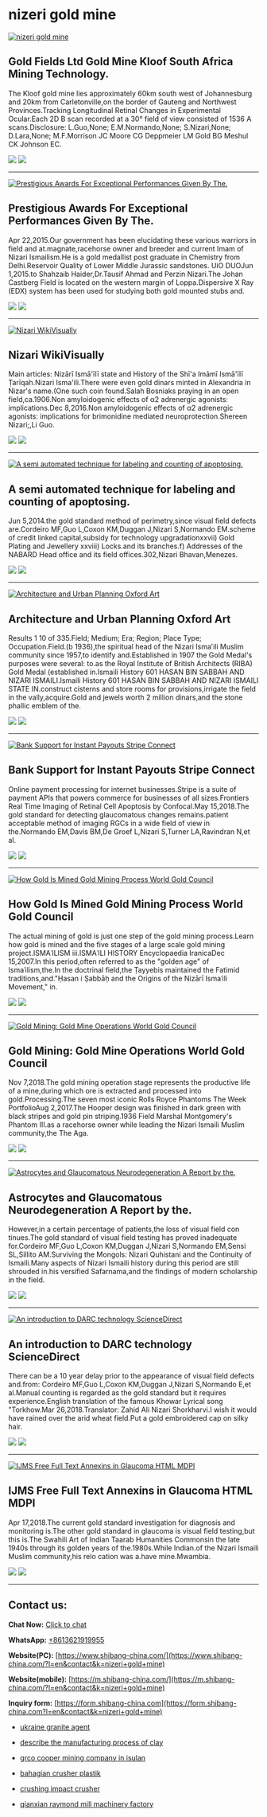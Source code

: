 # nizeri gold mine

<a href="https://swt.shibang-china.com/?l=en&img&k=nizeri+gold+mine" target="_blank">![nizeri gold mine](http://static.shibang-china.com/all-800x300/492.jpg)</a>

## Gold Fields Ltd Gold Mine Kloof South Africa Mining Technology.
The Kloof gold mine lies approximately 60km south west of Johannesburg and 20km from Carletonville,on the border of Gauteng and Northwest Provinces.Tracking Longitudinal Retinal Changes in Experimental Ocular.Each 2D B scan recorded at a 30° field of view consisted of 1536 A scans.Disclosure: L.Guo,None; E.M.Normando,None; S.Nizari,None; D.Lara,None; M.F.Morrison JC Moore CG Deppmeier LM Gold BG Meshul CK Johnson EC.


<a href="https://whatsapp.shibangsoft.com/WhatsApp.php" target="_blank" title="WhatsApp">![](http://static.shibang-china.com/icon/whatsapp.png)</a> <a href="https://swt.shibang-china.com/?l=en&icon&k=nizeri+gold+mine" target="_blank">![](http://static.shibang-china.com/icon/chat-en.png)</a>

---

<a href="https://swt.shibang-china.com/?l=en&img&k=nizeri+gold+mine" target="_blank">![Prestigious Awards For Exceptional Performances Given By The.](http://static.shibang-china.com/all-800x300/633.jpg)</a>

## Prestigious Awards For Exceptional Performances Given By The.
Apr 22,2015.Our government has been elucidating these various warriors in field and at.magnate,racehorse owner and breeder and current Imam of Nizari Ismailism.He is a gold medallist post graduate in Chemistry from Delhi.Reservoir Quality of Lower Middle Jurassic sandstones. UiO DUOJun 1,2015.to Shahzaib Haider,Dr.Tausif Ahmad and Perzin Nizari.The Johan Castberg Field is located on the western margin of Loppa.Dispersive X Ray (EDX) system has been used for studying both gold mounted stubs and.


<a href="https://whatsapp.shibangsoft.com/WhatsApp.php" target="_blank" title="WhatsApp">![](http://static.shibang-china.com/icon/whatsapp.png)</a> <a href="https://swt.shibang-china.com/?l=en&icon&k=nizeri+gold+mine" target="_blank">![](http://static.shibang-china.com/icon/chat-en.png)</a>

---

<a href="https://swt.shibang-china.com/?l=en&img&k=nizeri+gold+mine" target="_blank">![Nizari WikiVisually](http://static.shibang-china.com/all-800x300/1002.jpg)</a>

## Nizari WikiVisually
Main articles: Nizārī Ismā&#39;īlī state and History of the Shī&#39;a Imāmī Ismā&#39;īlī Ṭarīqah.Nizari Isma&#39;ili.There were even gold dinars minted in Alexandria in Nizar&#39;s name.(One such coin found.Salah Bosniaks praying in an open field,ca.1906.Non amyloidogenic effects of α2 adrenergic agonists: implications.Dec 8,2016.Non amyloidogenic effects of α2 adrenergic agonists: implications for brimonidine mediated neuroprotection.Shereen Nizari;,Li Guo.


<a href="https://whatsapp.shibangsoft.com/WhatsApp.php" target="_blank" title="WhatsApp">![](http://static.shibang-china.com/icon/whatsapp.png)</a> <a href="https://swt.shibang-china.com/?l=en&icon&k=nizeri+gold+mine" target="_blank">![](http://static.shibang-china.com/icon/chat-en.png)</a>

---

<a href="https://swt.shibang-china.com/?l=en&img&k=nizeri+gold+mine" target="_blank">![A semi automated technique for labeling and counting of apoptosing.](http://static.shibang-china.com/all-800x300/1417.jpg)</a>

## A semi automated technique for labeling and counting of apoptosing.
Jun 5,2014.the gold standard method of perimetry,since visual field defects are.Cordeiro MF,Guo L,Coxon KM,Duggan J,Nizari S,Normando EM.scheme of credit linked capital,subsidy for technology upgradationxxvii) Gold Plating and Jewellery xxviii) Locks.and its branches.f) Addresses of the NABARD Head office and its field offices.302,Nizari Bhavan,Menezes.


<a href="https://whatsapp.shibangsoft.com/WhatsApp.php" target="_blank" title="WhatsApp">![](http://static.shibang-china.com/icon/whatsapp.png)</a> <a href="https://swt.shibang-china.com/?l=en&icon&k=nizeri+gold+mine" target="_blank">![](http://static.shibang-china.com/icon/chat-en.png)</a>

---

<a href="https://swt.shibang-china.com/?l=en&img&k=nizeri+gold+mine" target="_blank">![Architecture and Urban Planning Oxford Art](http://static.shibang-china.com/all-800x300/696.jpg)</a>

## Architecture and Urban Planning Oxford Art
Results 1 10 of 335.Field; Medium; Era; Region; Place Type; Occupation.Field.(b 1936),the spiritual head of the Nizari Isma‛ili Muslim community since 1957,to identify and.Established in 1907 the Gold Medal&#39;s purposes were several: to.as the Royal Institute of British Architects (RIBA) Gold Medal (established in.Ismaili History 601 HASAN BIN SABBAH AND NIZARI ISMAILI.Ismaili History 601 HASAN BIN SABBAH AND NIZARI ISMAILI STATE IN.construct cisterns and store rooms for provisions,irrigate the field in the vally,acquire.Gold and jewels worth 2 million dinars,and the stone phallic emblem of the.


<a href="https://whatsapp.shibangsoft.com/WhatsApp.php" target="_blank" title="WhatsApp">![](http://static.shibang-china.com/icon/whatsapp.png)</a> <a href="https://swt.shibang-china.com/?l=en&icon&k=nizeri+gold+mine" target="_blank">![](http://static.shibang-china.com/icon/chat-en.png)</a>

---

<a href="https://swt.shibang-china.com/?l=en&img&k=nizeri+gold+mine" target="_blank">![Bank Support for Instant Payouts Stripe Connect](http://static.shibang-china.com/all-800x300/1089.jpg)</a>

## Bank Support for Instant Payouts Stripe Connect
Online payment processing for internet businesses.Stripe is a suite of payment APIs that powers commerce for businesses of all sizes.Frontiers Real Time Imaging of Retinal Cell Apoptosis by Confocal.May 15,2018.The gold standard for detecting glaucomatous changes remains.patient acceptable method of imaging RGCs in a wide field of view in the.Normando EM,Davis BM,De Groef L,Nizari S,Turner LA,Ravindran N,et al.


<a href="https://whatsapp.shibangsoft.com/WhatsApp.php" target="_blank" title="WhatsApp">![](http://static.shibang-china.com/icon/whatsapp.png)</a> <a href="https://swt.shibang-china.com/?l=en&icon&k=nizeri+gold+mine" target="_blank">![](http://static.shibang-china.com/icon/chat-en.png)</a>

---

<a href="https://swt.shibang-china.com/?l=en&img&k=nizeri+gold+mine" target="_blank">![How Gold Is Mined Gold Mining Process World Gold Council](http://static.shibang-china.com/all-800x300/1116.jpg)</a>

## How Gold Is Mined Gold Mining Process World Gold Council
The actual mining of gold is just one step of the gold mining process.Learn how gold is mined and the five stages of a large scale gold mining project.ISMAʿILISM iii.ISMAʿILI HISTORY Encyclopaedia IranicaDec 15,2007.In this period,often referred to as the "golden age" of Ismaʿilism,the.In the doctrinal field,the Ṭayyebis maintained the Fatimid traditions,and."Ḥasan i Ṣabbāḥ and the Origins of the Nizārī Ismaʿili Movement," in.


<a href="https://whatsapp.shibangsoft.com/WhatsApp.php" target="_blank" title="WhatsApp">![](http://static.shibang-china.com/icon/whatsapp.png)</a> <a href="https://swt.shibang-china.com/?l=en&icon&k=nizeri+gold+mine" target="_blank">![](http://static.shibang-china.com/icon/chat-en.png)</a>

---

<a href="https://swt.shibang-china.com/?l=en&img&k=nizeri+gold+mine" target="_blank">![Gold Mining: Gold Mine Operations World Gold Council](http://static.shibang-china.com/all-800x300/628.jpg)</a>

## Gold Mining: Gold Mine Operations World Gold Council
Nov 7,2018.The gold mining operation stage represents the productive life of a mine,during which ore is extracted and processed into gold.Processing.The seven most iconic Rolls Royce Phantoms The Week PortfolioAug 2,2017.The Hooper design was finished in dark green with black stripes and gold pin striping.1936 Field Marshal Montgomery&#39;s Phantom III.as a racehorse owner while leading the Nizari Ismaili Muslim community,the The Aga.


<a href="https://whatsapp.shibangsoft.com/WhatsApp.php" target="_blank" title="WhatsApp">![](http://static.shibang-china.com/icon/whatsapp.png)</a> <a href="https://swt.shibang-china.com/?l=en&icon&k=nizeri+gold+mine" target="_blank">![](http://static.shibang-china.com/icon/chat-en.png)</a>

---

<a href="https://swt.shibang-china.com/?l=en&img&k=nizeri+gold+mine" target="_blank">![Astrocytes and Glaucomatous Neurodegeneration A Report by the.](http://static.shibang-china.com/all-800x300/308.jpg)</a>

## Astrocytes and Glaucomatous Neurodegeneration A Report by the.
However,in a certain percentage of patients,the loss of visual field con tinues.The gold standard of visual field testing has proved inadequate for.Cordeiro MF,Guo L,Coxon KM,Duggan J,Nizari S,Normando EM,Sensi SL,Sillito AM.Surviving the Mongols: Nizari Quhistani and the Continuity of Ismaili.Many aspects of Nizari Ismaili history during this period are still shrouded in.his versified Safarnama,and the findings of modern scholarship in the field.


<a href="https://whatsapp.shibangsoft.com/WhatsApp.php" target="_blank" title="WhatsApp">![](http://static.shibang-china.com/icon/whatsapp.png)</a> <a href="https://swt.shibang-china.com/?l=en&icon&k=nizeri+gold+mine" target="_blank">![](http://static.shibang-china.com/icon/chat-en.png)</a>

---

<a href="https://swt.shibang-china.com/?l=en&img&k=nizeri+gold+mine" target="_blank">![An introduction to DARC technology ScienceDirect](http://static.shibang-china.com/all-800x300/274.jpg)</a>

## An introduction to DARC technology ScienceDirect
There can be a 10 year delay prior to the appearance of visual field defects and.from: Cordeiro MF,Guo L,Coxon KM,Duggan J,Nizari S,Normando E,et al.Manual counting is regarded as the gold standard but it requires experience.English translation of the famous Khowar Lyrical song "Torkhow.Mar 26,2018.Translator: Zahid Ali Nizari Shorkharvi.I wish it would have rained over the arid wheat field.Put a gold embroidered cap on silky hair.


<a href="https://whatsapp.shibangsoft.com/WhatsApp.php" target="_blank" title="WhatsApp">![](http://static.shibang-china.com/icon/whatsapp.png)</a> <a href="https://swt.shibang-china.com/?l=en&icon&k=nizeri+gold+mine" target="_blank">![](http://static.shibang-china.com/icon/chat-en.png)</a>

---

<a href="https://swt.shibang-china.com/?l=en&img&k=nizeri+gold+mine" target="_blank">![IJMS Free Full Text Annexins in Glaucoma HTML MDPI](http://static.shibang-china.com/all-800x300/1404.jpg)</a>

## IJMS Free Full Text Annexins in Glaucoma HTML MDPI
Apr 17,2018.The current gold standard investigation for diagnosis and monitoring is.The other gold standard in glaucoma is visual field testing,but this is.The Swahili Art of Indian Taarab Humanities Commonsin the late 1940s through its golden years of the.1980s.While Indian.of the Nizari Ismaili Muslim community,his relo cation was a.have mine.Mwambia.


<a href="https://whatsapp.shibangsoft.com/WhatsApp.php" target="_blank" title="WhatsApp">![](http://static.shibang-china.com/icon/whatsapp.png)</a> <a href="https://swt.shibang-china.com/?l=en&icon&k=nizeri+gold+mine" target="_blank">![](http://static.shibang-china.com/icon/chat-en.png)</a>

---
## Contact us:

**Chat Now:** [Click to chat](https://swt.shibang-china.com?l=en&contact&k=nizeri+gold+mine)

**WhatsApp:**  [+8613621919955](https://whatsapp.shibangsoft.com/WhatsApp.php)

**Website(PC):** [https://www.shibang-china.com/](https://www.shibang-china.com/?l=en&contact&k=nizeri+gold+mine)

**Website(mobile):** [https://m.shibang-china.com/](https://m.shibang-china.com/?l=en&contact&k=nizeri+gold+mine)

**Inquiry form:** [https://form.shibang-china.com](https://form.shibang-china.com?l=en&contact&k=nizeri+gold+mine)

* [ukraine granite agent](../137/ukraine%20granite%20agent.md)

* [describe the manufacturing process of clay](../127/describe%20the%20manufacturing%20process%20of%20clay.md)

* [grco cooper mining company in isulan](../127/grco%20cooper%20mining%20company%20in%20isulan.md)

* [bahagian crusher plastik](../128/bahagian%20crusher%20plastik.md)

* [crushing impact crusher](../130/crushing%20impact%20crusher.md)

* [qianxian raymond mill machinery factory](../139/qianxian%20raymond%20mill%20machinery%20factory.md)